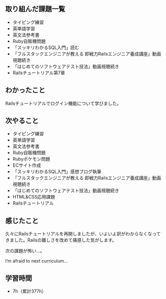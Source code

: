 ## 取り組んだ課題一覧
- タイピング練習
- 英単語学習
- 英文法参考書
- Ruby自販機問題
- 「スッキリわかるSQL入門」読む
- 「フルスタックエンジニアが教える 即戦力Railsエンジニア養成講座」動画視聴続き
- 「はじめてのソフトウェアテスト技法」動画視聴続き
- Railsチュートリアル第7章
## わかったこと
Railsチュートリアルでログイン機能について学びました。
## 次やること
- タイピング練習
- 英単語学習
- 英文法参考書
- Ruby自販機問題
- Rubyポケモン問題
- ECサイト作成
- 「スッキリわかるSQL入門」感想ブログ執筆
- 「フルスタックエンジニアが教える 即戦力Railsエンジニア養成講座」動画視聴続き
- 「はじめてのソフトウェアテスト技法」動画視聴続き
- HTML&CSS応用課題
- Railsチュートリアル
## 感じたこと
久々にRailsチュートリアルを再開しましたが、いよいよ訳がわからなくなってきました。Railsの難しさを改めて痛感した気がします。

次の課題が怖い…。

I’m afraid to next curriculum…

## 学習時間
- 7h（累計377h）
